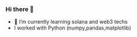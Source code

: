 ### Hi there 👋
- 🌱 I’m currently learning solana and web3 techs 
- I worked with Python (numpy,pandas,matplotlib)

<!--
**ImperialTurk/ImperialTurk** is a ✨ _special_ ✨ repository because its `README.md` (this file) appears on your GitHub profile.


- 🌱 I’m currently learning solana and web3 techs 
- I worked with Python (numpy,pandas,matplotlib)

-->
